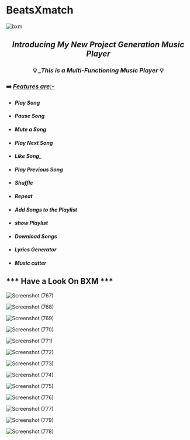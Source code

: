 # BeatsXmatch
![bxm](https://user-images.githubusercontent.com/80771166/148524008-42d08bcb-d7aa-449a-898f-0878b4a32723.png)

## <p align="center"> ***_Introducing My New Project Generation Music Player_*** </p>
### <p align="center">💡 ***_This is a Multi-Functioning Music Player*** 💡</p>

### ➡️ ***_<u>Features are:-</u>_***
- #### ***_Play Song_*** 
- #### ***_Pause Song_*** 
- #### ***_Mute a Song_*** 
- #### ***_Play Next Song_*** 
- #### ***Like Song_*** 
- #### ***_Play Previous Song_*** 
- #### ***_Shuffle_*** 
- #### ***_Repeat_*** 
- #### ***_Add Songs to the Playlist_*** 
- #### ***_show Playlist_*** 
- #### ***_Download Songs_*** 
- #### ***_Lyrics Generator_*** 
- #### ***_Music cutter_*** 

## *** Have a Look On BXM ***


![Screenshot (767)](https://user-images.githubusercontent.com/80738479/148525131-a7b165f8-be8a-40b6-b839-a1879641c0b7.png)


![Screenshot (768)](https://user-images.githubusercontent.com/80738479/148525146-60749071-ad8e-4c48-9b4d-b7777221e0c6.png)


![Screenshot (769)](https://user-images.githubusercontent.com/80738479/148525160-12e3866c-f2dc-48df-b6d4-823c15cbd45d.png)


![Screenshot (770)](https://user-images.githubusercontent.com/80738479/148525181-dd97ac82-096d-4df7-8baa-93e5a87448e4.png)


![Screenshot (771)](https://user-images.githubusercontent.com/80738479/148525199-ac21f534-e8ef-4426-8d6b-89465c846be8.png)


![Screenshot (772)](https://user-images.githubusercontent.com/80738479/148525214-8e93384b-7f46-4a4b-8c6b-b35178b4f958.png)


![Screenshot (773)](https://user-images.githubusercontent.com/80738479/148525228-4f5ff1e5-d38d-4a75-99ff-0020cb475f35.png)


![Screenshot (774)](https://user-images.githubusercontent.com/80738479/148525241-ba4ff4c1-436b-45c7-b670-aaf7b42560f2.png)


![Screenshot (775)](https://user-images.githubusercontent.com/80738479/148525248-dc54bcec-f6b6-453b-81cc-9e2eb841419e.png)


![Screenshot (776)](https://user-images.githubusercontent.com/80738479/148525258-27e5c48c-faec-4c96-8c66-333ad2e8c082.png)


![Screenshot (777)](https://user-images.githubusercontent.com/80738479/148525273-109a3824-1563-4c15-b774-17df3bb4bff1.png)


![Screenshot (779)](https://user-images.githubusercontent.com/80738479/148525304-565b3e2b-5c73-48de-9c7f-414c37051f8d.png)





![Screenshot (778)](https://user-images.githubusercontent.com/80738479/148525288-2288e9a2-ea64-4bfb-9823-3cac11214c6a.png)

